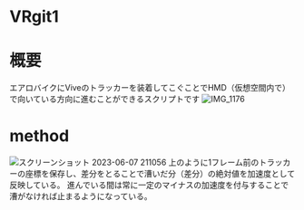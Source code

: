 # VRgit1
# 概要
エアロバイクにViveのトラッカーを装着してこぐことでHMD（仮想空間内で）で向いている方向に進むことができるスクリプトです
![IMG_1176](https://github.com/terada-jun/VRgit1/assets/72849862/0c1c4f0d-556f-4b24-b4f5-5e446be2b512)

# method

![スクリーンショット 2023-06-07 211056](https://github.com/terada-jun/VRgit1/assets/72849862/3aceaee7-c143-4b0f-9237-e60af9e5589a)
上のように1フレーム前のトラッカーの座標を保存し、差分をとることで漕いだ分（差分）の絶対値を加速度として反映している。
進んでいる間は常に一定のマイナスの加速度を付与することで漕がなければ止まるようになっている。
